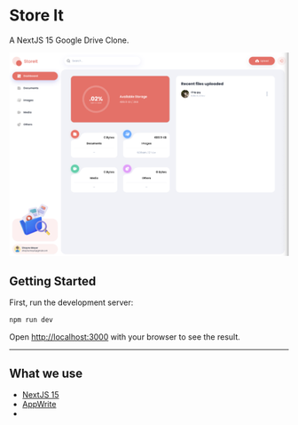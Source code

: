 # Store It
A NextJS 15 Google Drive Clone.

![Google Drive Clone](docs/screenshot-01.png)

## Getting Started

First, run the development server:

```bash
npm run dev
```

Open [http://localhost:3000](http://localhost:3000) with your browser to see the result.

---
## What we use

- [NextJS 15](http://nextjs.org)
- [AppWrite](https://www.appwrite.io)
- 
